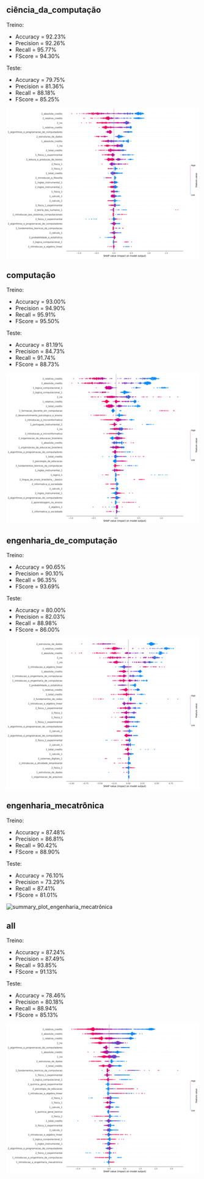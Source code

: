## ciência_da_computação
Treino:
*   Accuracy = 92.23%
*   Precision = 92.26%
*   Recall = 95.77%
*   FScore = 94.30%

Teste:
*   Accuracy = 79.75%
*   Precision = 81.36%
*   Recall = 88.18%
*   FScore = 85.25%

![summary_plot_ciência_da_computação](summary_plot_ciência_da_computação.png)
## computação
Treino:
*   Accuracy = 93.00%
*   Precision = 94.90%
*   Recall = 95.91%
*   FScore = 95.50%

Teste:
*   Accuracy = 81.19%
*   Precision = 84.73%
*   Recall = 91.74%
*   FScore = 88.73%

![summary_plot_computação](summary_plot_computação.png)
## engenharia_de_computação
Treino:
*   Accuracy = 90.65%
*   Precision = 90.10%
*   Recall = 96.35%
*   FScore = 93.69%

Teste:
*   Accuracy = 80.00%
*   Precision = 82.03%
*   Recall = 88.98%
*   FScore = 86.00%

![summary_plot_engenharia_de_computação](summary_plot_engenharia_de_computação.png)
## engenharia_mecatrônica
Treino:
*   Accuracy = 87.48%
*   Precision = 86.81%
*   Recall = 90.42%
*   FScore = 88.90%

Teste:
*   Accuracy = 76.10%
*   Precision = 73.29%
*   Recall = 87.41%
*   FScore = 81.01%

![summary_plot_engenharia_mecatrônica](summary_plot_engenharia_mecatrônica.png)
## all
Treino:
*   Accuracy = 87.24%
*   Precision = 87.49%
*   Recall = 93.85%
*   FScore = 91.13%

Teste:
*   Accuracy = 78.46%
*   Precision = 80.18%
*   Recall = 88.94%
*   FScore = 85.13%

![summary_plot_all](summary_plot_all.png)
